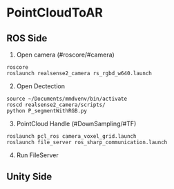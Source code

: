 # PointCloudToAR


## ROS Side
1. Open camera (#roscore/#camera)
```
roscore
roslaunch realsense2_camera rs_rgbd_w640.launch
```

2. Open Dectection
```
source ~/Documents/mmdvenv/bin/activate
roscd realsense2_camera/scripts/
python P_segmentWithRGB.py
```

3. PointCloud Handle (#DownSampling/#TF)
```
roslaunch pcl_ros camera_voxel_grid.launch
roslaunch file_server ros_sharp_communication.launch
```

4. Run FileServer


## Unity Side
